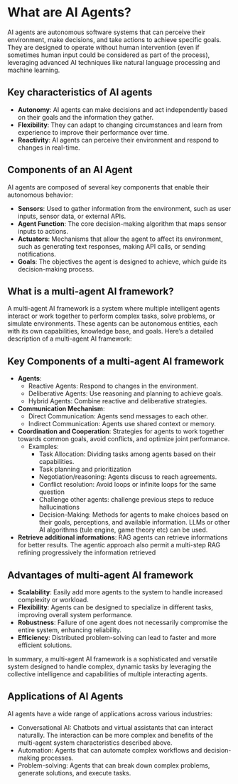 # What are AI Agents?
AI agents are autonomous software systems that can perceive their environment, make decisions, and take actions to achieve specific goals. They are designed to operate without human intervention (even if sometimes human input could be considered as part of the process), leveraging advanced AI techniques like natural language processing and machine learning.
## Key characteristics of AI agents
* **Autonomy**: AI agents can make decisions and act independently based on their goals and the information they gather.
* **Flexibility**: They can adapt to changing circumstances and learn from experience to improve their performance over time.
* **Reactivity**: AI agents can perceive their environment and respond to changes in real-time.

## Components of an AI Agent
AI agents are composed of several key components that enable their autonomous behavior:
* **Sensors**: Used to gather information from the environment, such as user inputs, sensor data, or external APIs.
* **Agent Function**: The core decision-making algorithm that maps sensor inputs to actions.
* **Actuators**: Mechanisms that allow the agent to affect its environment, such as generating text responses, making API calls, or sending notifications.
* **Goals**: The objectives the agent is designed to achieve, which guide its decision-making process.

## What is a multi-agent AI framework?
A multi-agent AI framework is a system where multiple intelligent agents interact or work together to perform complex tasks, solve problems, or simulate environments. These agents can be autonomous entities, each with its own capabilities, knowledge base, and goals. Here’s a detailed description of a multi-agent AI framework:

## Key Components of a multi-agent AI framework
* **Agents**:
    * Reactive Agents: Respond to changes in the environment.
    * Deliberative Agents: Use reasoning and planning to achieve goals.
    * Hybrid Agents: Combine reactive and deliberative strategies.
* **Communication Mechanism**:
    * Direct Communication: Agents send messages to each other.
    * Indirect Communication: Agents use shared context or memory.
* **Coordination and Cooperation**:
Strategies for agents to work together towards common goals, avoid conflicts, and optimize joint performance.
    * Examples:
        * Task Allocation: Dividing tasks among agents based on their capabilities.
        * Task planning and prioritization
        * Negotiation/reasoning: Agents discuss to reach agreements.
        * Conflict resolution: Avoid loops or infinite loops for the same question
        * Challenge other agents: challenge previous steps to reduce hallucinations
        * Decision-Making: Methods for agents to make choices based on their goals, perceptions, and available information. LLMs or other AI algorithms (tule engine, game theory etc) can be used.
* **Retrieve additional informations**: RAG agents can retrieve informations for better results. The agentic approach also permit a multi-step RAG refining progressively the information retrieved 

## Advantages of multi-agent AI framework
* **Scalability**: Easily add more agents to the system to handle increased complexity or workload.
* **Flexibility**: Agents can be designed to specialize in different tasks, improving overall system performance.
* **Robustness**: Failure of one agent does not necessarily compromise the entire system, enhancing reliability.
* **Efficiency**: Distributed problem-solving can lead to faster and more efficient solutions.

In summary, a multi-agent AI framework is a sophisticated and versatile system designed to handle complex, dynamic tasks by leveraging the collective intelligence and capabilities of multiple interacting agents.


## Applications of AI Agents
AI agents have a wide range of applications across various industries:
* Conversational AI: Chatbots and virtual assistants that can interact naturally. The interaction can be more complex and benefits of the multi-agent system characteristics described above.
* Automation: Agents that can automate complex workflows and decision-making processes.
* Problem-solving: Agents that can break down complex problems, generate solutions, and execute tasks.


